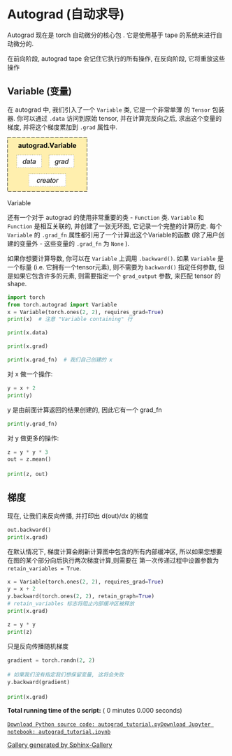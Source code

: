 # Autograd (自动求导)

Autograd 现在是 torch 自动微分的核心包 . 它是使用基于 tape 的系统来进行自动微分的.

在前向阶段, autograd tape 会记住它执行的所有操作, 在反向阶段, 它将重放这些操作

## Variable (变量)

在 autograd 中, 我们引入了一个 `Variable` 类, 它是一个非常单薄 的 `Tensor` 包装器. 你可以通过 `.data` 访问到原始 tensor, 并在计算完反向之后, 求出这个变量的梯度, 并将这个梯度累加到 `.grad` 属性中.

![Variable](img/53342bedc6e02d3774e2d0a899a142bd.jpg)

Variable

还有一个对于 autograd 的使用非常重要的类 - `Function` 类. `Variable` 和 `Function` 是相互关联的, 并创建了一张无环图, 它记录一个完整的计算历史. 每个 `Variable` 的 `.grad_fn` 属性都引用了一个计算出这个Variable的函数 (除了用户创建的变量外 - 这些变量的 `.grad_fn` 为 `None` ).

如果你想要计算导数, 你可以在 `Variable` 上调用 `.backward()`. 如果 `Variable` 是一个标量 (i.e. 它拥有一个tensor元素), 则不需要为 `backward()` 指定任何参数, 但是如果它包含许多的元素, 则需要指定一个 `grad_output` 参数, 来匹配 tensor 的 shape.

```py
import torch
from torch.autograd import Variable
x = Variable(torch.ones(2, 2), requires_grad=True)
print(x)  # 注意 "Variable containing" 行

```

```py
print(x.data)

```

```py
print(x.grad)

```

```py
print(x.grad_fn)  # 我们自己创建的 x

```

对 x 做一个操作:

```py
y = x + 2
print(y)

```

y 是由前面计算返回的结果创建的, 因此它有一个 grad_fn

```py
print(y.grad_fn)

```

对 y 做更多的操作:

```py
z = y * y * 3
out = z.mean()

print(z, out)

```

## 梯度

现在, 让我们来反向传播, 并打印出 d(out)/dx 的梯度

```py
out.backward()
print(x.grad)

```

在默认情况下, 梯度计算会刷新计算图中包含的所有内部缓冲区, 所以如果您想要在图的某个部分向后执行两次梯度计算,则需要在 第一次传递过程中设置参数为 `retain_variables = True`.

```py
x = Variable(torch.ones(2, 2), requires_grad=True)
y = x + 2
y.backward(torch.ones(2, 2), retain_graph=True)
# retain_variables 标志将阻止内部缓冲区被释放
print(x.grad)

```

```py
z = y * y
print(z)

```

只是反向传播随机梯度

```py
gradient = torch.randn(2, 2)

# 如果我们没有指定我们想保留变量, 这将会失败
y.backward(gradient)

print(x.grad)

```

**Total running time of the script:** ( 0 minutes 0.000 seconds)

[`Download Python source code: autograd_tutorial.py`](../../_downloads/autograd_tutorial1.py)[`Download Jupyter notebook: autograd_tutorial.ipynb`](../../_downloads/autograd_tutorial1.ipynb)

[Gallery generated by Sphinx-Gallery](https://sphinx-gallery.readthedocs.io)